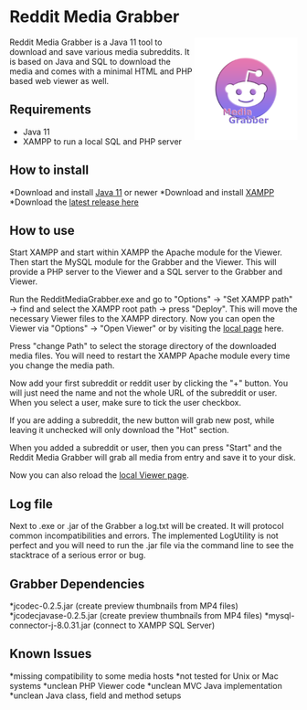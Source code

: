 # Reddit Media Grabber

<img src="https://raw.githubusercontent.com/Georodin/RedditMediaGrabber/main/logo/Grabber.png" align="right"
     alt="Reddit Media Grabber logo" width="180" height="180">

Reddit Media Grabber is a Java 11 tool to download and save various media subreddits. It is based on Java and SQL to download the media and
comes with a minimal HTML and PHP based web viewer as well.

## Requirements

* Java 11
* XAMPP to run a local SQL and PHP server

## How to install

*Download and install [Java 11](https://www.oracle.com/de/java/technologies/javase/jdk11-archive-downloads.html) or newer
*Download and install [XAMPP](https://www.apachefriends.org/index.html)
*Download the [latest release here](https://github.com/Georodin/RedditMediaGrabber/releases/latest)

## How to use

Start XAMPP and start within XAMPP the Apache module for the Viewer. 
Then start the MySQL module for the Grabber and the Viewer. 
This will provide a PHP server to the Viewer and a SQL server to the Grabber and Viewer. 

Run the RedditMediaGrabber.exe and go to "Options" -> "Set XAMPP path" -> find and select the XAMPP root path -> press "Deploy". This will move the necessary Viewer files
to the XAMPP directory. Now you can open the Viewer via "Options" -> "Open Viewer" or by visiting the [local page](http://localhost/redditgrabber) here.

Press "change Path" to select the storage directory of the downloaded media files. You will need to restart the XAMPP Apache module every time you change the media path.

Now add your first subreddit or reddit user by clicking the "+" button. You will just need the name and not the whole URL of the subreddit or user.
When you select a user, make sure to tick the user checkbox.

If you are adding a subreddit, the new button will grab new post, while leaving it unchecked will only download the "Hot" section.

When you added a subreddit or user, then you can press "Start" and the Reddit Media Grabber will grab all media from entry and save it to your disk.

Now you can also reload the [local Viewer page](http://localhost/redditgrabber). 

## Log file

Next to .exe or .jar of the Grabber a log.txt will be created. It will protocol common incompatibilities and errors.
The implemented LogUtility is not perfect and you will need to run the .jar file via the command line to see the stacktrace of a serious error or bug.

## Grabber Dependencies 

*jcodec-0.2.5.jar (create preview thumbnails from MP4 files)
*jcodecjavase-0.2.5.jar (create preview thumbnails from MP4 files)
*mysql-connector-j-8.0.31.jar (connect to XAMPP SQL Server)

## Known Issues

*missing compatibility to some media hosts 
*not tested for Unix or Mac systems
*unclean PHP Viewer code
*unclean MVC Java implementation
*unclean Java class, field and method setups
